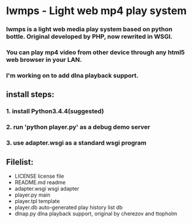 # lwmps - Light web mp4 play system
### lwmps is a light web media play system based on python bottle. Original developed by PHP, now rewrited in WSGI.
### You can play mp4 video from other device through any html5 web browser in your LAN.

### I'm working on to add dlna playback support.

## install steps:
### 1. install Python3.4.4(suggested)
### 2. run 'python player.py' as a debug demo server
### 3. use adapter.wsgi as a standard wsgi program

## Filelist:
+ LICENSE         license file 	
+ README.md       readme
+ adapter.wsgi    wsgi adapter
+ player.py 	    main
+ player.tpl      template
+ player.db       auto-generated play history list db
+ dlnap.py        dlna playback support, original by cherezov and ttopholm